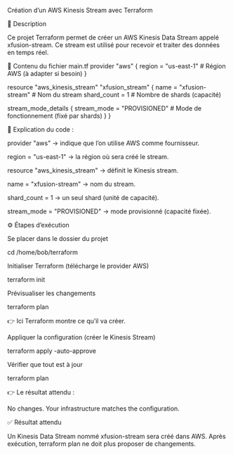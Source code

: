 Création d’un AWS Kinesis Stream avec Terraform

📌 Description

Ce projet Terraform permet de créer un AWS Kinesis Data Stream appelé xfusion-stream.
Ce stream est utilisé pour recevoir et traiter des données en temps réel.

📂 Contenu du fichier main.tf
provider "aws" {
  region = "us-east-1" # Région AWS (à adapter si besoin)
}

resource "aws_kinesis_stream" "xfusion_stream" {
  name        = "xfusion-stream"   # Nom du stream
  shard_count = 1                  # Nombre de shards (capacité)

  stream_mode_details {
    stream_mode = "PROVISIONED"    # Mode de fonctionnement (fixé par shards)
  }
}

🔎 Explication du code :

provider "aws" → indique que l’on utilise AWS comme fournisseur.

region = "us-east-1" → la région où sera créé le stream.

resource "aws_kinesis_stream" → définit le Kinesis stream.

name = "xfusion-stream" → nom du stream.

shard_count = 1 → un seul shard (unité de capacité).

stream_mode = "PROVISIONED" → mode provisionné (capacité fixée).

⚙️ Étapes d’exécution

Se placer dans le dossier du projet

cd /home/bob/terraform


Initialiser Terraform (télécharge le provider AWS)

terraform init


Prévisualiser les changements

terraform plan


👉 Ici Terraform montre ce qu’il va créer.

Appliquer la configuration (créer le Kinesis Stream)

terraform apply -auto-approve


Vérifier que tout est à jour

terraform plan


👉 Le résultat attendu :

No changes. Your infrastructure matches the configuration.

✅ Résultat attendu

Un Kinesis Data Stream nommé xfusion-stream sera créé dans AWS.
Après exécution, terraform plan ne doit plus proposer de changements.